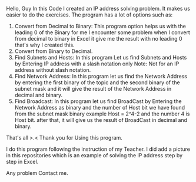 Hello, Guy In this Code I created an IP address solving problem. It makes us easier to do the exercises. 
The program has a lot of options such as:
1. Convert from Decimal to Binary: This program option helps us with the leading 0 of the Binary
for me I encounter some problem when I convert from decimal to binary in Excel it give me the result with no leading 0 
that's why I created this.
2. Convert from Binary to Decimal.
3. Find Subnets and Hosts: In this program Let us find Subnets and Hosts by Entering IP address with a slash notation only
Note: Not for an IP address without slash notation.
4. Find Network Address: In this program let us find the Network Address by entering the first binary of the topic and the second binary of the subnet mask 
and it will give the result of the Network Address in decimal and binary.
5. Find Broadcast: In this program let us find BroadCast by Entering the Network Address as binary and the number of Host bit 
we have found from the subnet mask binary example Host = 2^4-2 and the number 4 is Host bit. after that, it will give us the result of BroadCast
in decimal and binary.

That's all >.< Thank you for Using this program.

I do this program following the instruction of my Teacher. I did add a picture in this repositories
which is an example of solving the IP address step by step in Excel.

Any problem Contact me.

